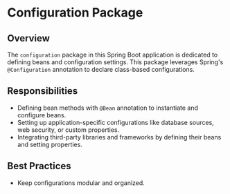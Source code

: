 # Configuration Package

## Overview
The `configuration` package in this Spring Boot application is dedicated to defining beans and configuration settings. This package leverages Spring's `@Configuration` annotation to declare class-based configurations.

## Responsibilities
- Defining bean methods with `@Bean` annotation to instantiate and configure beans.
- Setting up application-specific configurations like database sources, web security, or custom properties.
- Integrating third-party libraries and frameworks by defining their beans and setting properties.

## Best Practices
- Keep configurations modular and organized.

